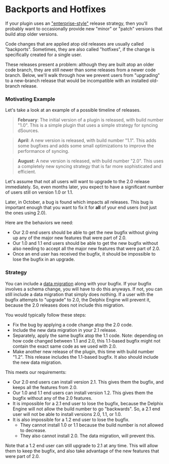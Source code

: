 # Backports and Hotfixes

If your plugin uses an ["enterprise-style"](/Versioning_And_Upgrade/Versioning.md#enterprise-style-release-strategy) release strategy, then you'll probably want to occasionally provide new "minor" or "patch" versions that build atop older versions.

Code changes that are applied atop old releases are usually called "backports". Sometimes, they are also called "hotfixes", if the change is specifically created for a single user.

These releases present a problem: although they are built atop an older code branch, they are still newer than some releases from a newer code branch. Below, we'll walk through how we prevent users from "upgrading" to a new-branch release that would be incompatible with an installed old-branch release.

### Motivating Example
Let's take a look at an example of a possible timeline of releases.

> **February**: The initial version of a plugin is released, with build number "1.0". This is a simple plugin that uses a simple strategy for syncing dSources.

> **April**: A new version is released, with build number "1.1". This adds some bugfixes and adds some small optimizations to improve the performance of syncing.

> **August**: A new version is released, with build number "2.0". This uses a completely new syncing strategy that is far more sophisticated and efficient.

Let's assume that not all users will want to upgrade to the 2.0 release immediately. So, even months later, you expect to have a significant number of users still on version 1.0 or 1.1.

Later, in October, a bug is found which impacts all releases. This bug is important enough that you want to fix it for **all** of your end users (not just the ones using 2.0).

Here are the behaviors we need:

* Our 2.0 end users should be able to get the new bugfix without giving up any of the major new features that were part of 2.0.
* Our 1.0 and 1.1 end users should be able to get the new bugfix without also needing to accept all the major new features that were part of 2.0.
* Once an end user has received the bugfix, it should be impossible to lose the bugfix in an upgrade.

### Strategy

You can include a [data migration](/Versioning_And_Upgrade/Upgrade.md#data-migrations) along with your bugfix. If your bugfix involves a schema change, you will have to do this anyways. If not, you can still include a data migration that simply does nothing. If a user with the bugfix attempts to "upgrade" to 2.0, the Delphix Engine will prevent it, because the 2.0 releases does not include this migration.

You would typically follow these steps:

* Fix the bug by applying a code change atop the 2.0 code.
* Include the new data migration in your 2.1 release.
* Separately, apply the same bugfix atop the 1.1 code. Note: depending on how code changed between 1.1 and 2.0, this 1.1-based bugfix might not contain the exact same code as we used with 2.0.
* Make another new release of the plugin, this time with build number "1.2". This release includes the 1.1-based bugfix. It also should include the new data migration.


This meets our requirements:

* Our 2.0 end users can install version 2.1. This gives them the bugfix, and keeps all the features from 2.0.
* Our 1.0 and 1.1 end users can install version 1.2. This gives them the bugfix without any of the 2.0 features.
* It is impossible for a 2.1 end user to lose the bugfix, because the Delphix Engine will not allow the build number to go "backwards". So, a 2.1 end user will not be able to install versions 2.0, 1.1, or 1.0.
* It is also impossible for a 1.2 end user to lose the bugfix.
    * They cannot install 1.0 or 1.1 because the build number is not allowed to decrease.
    * They also cannot install 2.0. The data migration, will prevent this.

Note that a 1.2 end user can still upgrade to 2.1 at any time. This will allow them to keep the bugfix, and also take advantage of the new features that were part of 2.0.
